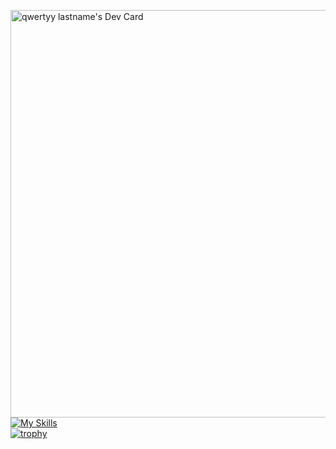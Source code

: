 <a href="https://app.daily.dev/qwertyy"><img src="https://api.daily.dev/devcards/v2/qau4bmhYnV6wiKKhAeIkE.png?type=wide&r=7jy" width="652" alt="qwertyy lastname's Dev Card"/></a><br>
[![My Skills](https://skillicons.dev/icons?i=blender,css,github,gmail,html,js,jquery,linux,lua,mint,py,robloxstudio,unity,vscode,windows)](https://skillicons.dev)<br>
[![trophy](https://github-profile-trophy.vercel.app/?username=qwertyy-dev)](https://github.com/ryo-ma/github-profile-trophy)
